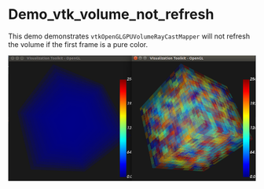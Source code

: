 # Demo_vtk_volume_not_refresh

This demo demonstrates `vtkOpenGLGPUVolumeRayCastMapper` will not refresh the volume if the first frame is a pure color.

![](./art/volume_render_refresh.png)